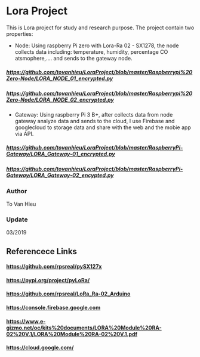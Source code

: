 # Lora Project
This is Lora project for study and research purpose.
The project contain two properties:
+ Node: Using raspberry Pi zero with Lora-Ra 02 - SX1278, the node collects data including: temperature, humidity, percentage CO atsmophere,.... and sends to the gateway node.
##### https://github.com/tovanhieu/LoraProject/blob/master/Raspberrypi%20Zero-Node/LORA_NODE_01_encrypted.py
##### https://github.com/tovanhieu/LoraProject/blob/master/Raspberrypi%20Zero-Node/LORA_NODE_02_encrypted.py
+ Gateway: Using raspberry Pi 3 B+, after collects data from node gateway analyze data and sends to the cloud, I use Firebase and googlecloud  to storage data and share with the web and the mobie app via API.
##### https://github.com/tovanhieu/LoraProject/blob/master/RaspberryPi-Gateway/LORA_Gateway-01_encrypted.py
##### https://github.com/tovanhieu/LoraProject/blob/master/RaspberryPi-Gateway/LORA_Gateway-02_encypted.py
### Author 
To Van Hieu
### Update 
03/2019
## Referencece Links
#### https://github.com/rpsreal/pySX127x
#### https://pypi.org/project/pyLoRa/
#### https://github.com/rpsreal/LoRa_Ra-02_Arduino
#### https://console.firebase.google.com
#### https://www.e-gizmo.net/oc/kits%20documents/LORA%20Module%20RA-02%20V.1/LORA%20Module%20RA-02%20V.1.pdf
#### https://cloud.google.com/
